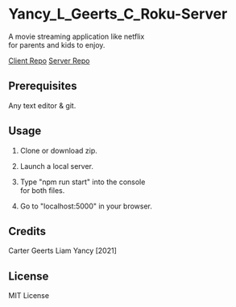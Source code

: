 # Yancy_L_Geerts_C_Roku-Server

A movie streaming application like netflix<br>
for parents and kids to enjoy.

[Client Repo](https://github.com/liamyancy/Yancy_L_Geerts_C_Roku-Client)
[Server Repo](https://github.com/liamyancy/Yancy_L_Geerts_C_Roku-Server)

## Prerequisites
Any text editor & git.

## Usage
1. Clone or download zip. 

2. Launch a local server.

3. Type "npm run start" into the console<br>
for both files. 

4. Go to "localhost:5000" in your browser.

## Credits
Carter Geerts
Liam Yancy
[2021]

## License
MIT License
